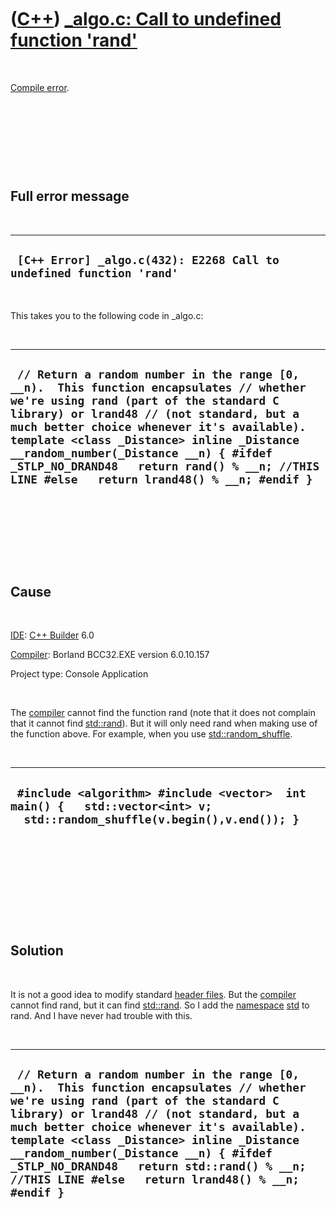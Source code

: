 
 

 

 

 

 

([C++](Cpp.md)) [\_algo.c: Call to undefined function 'rand'](CppCompileError_algoCcallToUndefinedFunctionRand.md)
====================================================================================================================

 

[Compile error](CppCompileError.md).

 

 

 

 

Full error message
------------------

 

  ----------------------------------------------------------------------
  ` [C++ Error] _algo.c(432): E2268 Call to undefined function 'rand'`
  ----------------------------------------------------------------------

 

This takes you to the following code in \_algo.c:

 

  ----------------------------------------------------------------------------------------------------------------------------------------------------------------------------------------------------------------------------------------------------------------------------------------------------------------------------------------------------------------------------------------------------------------
  ` // Return a random number in the range [0, __n).  This function encapsulates // whether we're using rand (part of the standard C library) or lrand48 // (not standard, but a much better choice whenever it's available).  template <class _Distance> inline _Distance __random_number(_Distance __n) { #ifdef _STLP_NO_DRAND48   return rand() % __n; //THIS LINE #else   return lrand48() % __n; #endif }`
  ----------------------------------------------------------------------------------------------------------------------------------------------------------------------------------------------------------------------------------------------------------------------------------------------------------------------------------------------------------------------------------------------------------------

 

 

 

 

Cause
-----

 

[IDE](CppIde.md): [C++ Builder](CppBuilder.md) 6.0

[Compiler](CppCompiler.md): Borland BCC32.EXE version 6.0.10.157

Project type: Console Application

 

The [compiler](CppCompiler.md) cannot find the function rand (note that
it does not complain that it cannot find [std::rand](CppStdRand.md.md)). But
it will only need rand when making use of the function above. For
example, when you use [std::random\_shuffle](CppStdRand.mdom_shuffle.md).

 

  ---------------------------------------------------------------------------------------------------------------------------
  ` #include <algorithm> #include <vector>  int main() {   std::vector<int> v;   std::random_shuffle(v.begin(),v.end()); }`
  ---------------------------------------------------------------------------------------------------------------------------

 

 

 

 

 

Solution
--------

 

It is not a good idea to modify standard [header
files](CppHeaderFile.md). But the [compiler](CppCompiler.md) cannot
find rand, but it can find [std::rand](CppStdRand.md.md). So I add the
[namespace](CppNamespace.md) [std](CppStd.md) to rand. And I have
never had trouble with this.

 

  ----------------------------------------------------------------------------------------------------------------------------------------------------------------------------------------------------------------------------------------------------------------------------------------------------------------------------------------------------------------------------------------------------------------------
  ` // Return a random number in the range [0, __n).  This function encapsulates // whether we're using rand (part of the standard C library) or lrand48 // (not standard, but a much better choice whenever it's available).   template <class _Distance> inline _Distance __random_number(_Distance __n) { #ifdef _STLP_NO_DRAND48   return std::rand() % __n; //THIS LINE #else   return lrand48() % __n; #endif }`
  ----------------------------------------------------------------------------------------------------------------------------------------------------------------------------------------------------------------------------------------------------------------------------------------------------------------------------------------------------------------------------------------------------------------------

 

 

 

 

 

 

